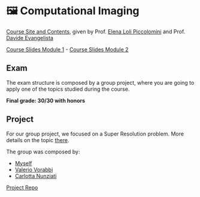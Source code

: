 # 🖼️ Computational Imaging

[Course Site and Contents](https://www.unibo.it/en/study/course-units-transferable-skills-moocs/course-unit-catalogue/course-unit/2024/503547), given by Prof. [Elena Loli Piccolomini](https://www.unibo.it/sitoweb/elena.loli) and Prof. [Davide Evangelista](https://www.unibo.it/sitoweb/davide.evangelista5/)

[Course Slides Module 1](https://github.com/DavideDeRosa/cs_master/tree/main/Computational_imaging/Appunti%20organizzati) - [Course Slides Module 2](https://devangelista2.github.io/computational-imaging/intro.html)

## Exam
The exam structure is composed by a group project, where you are going to apply one of the topics studied during the course.

**Final grade: 30/30 with honors**

## Project
For our group project, we focused on a Super Resolution problem. More details on the topic [there](https://github.com/leovora/sat2drone-superres/blob/main/docs/Gruppo%2024%20-%20super-risoluzione%20immagini%20satellitari%20geologiche%20.pdf).

The group was composed by:
- [Myself](https://github.com/DavideDeRosa)
- [Valerio Vorabbi](https://github.com/leovora)
- [Carlotta Nunziati]()

[Project Repo](https://github.com/leovora/sat2drone-superres)
